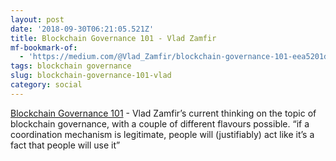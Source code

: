 ```yaml
---
layout: post
date: '2018-09-30T06:21:05.521Z'
title: Blockchain Governance 101 - Vlad Zamfir
mf-bookmark-of:
  - 'https://medium.com/@Vlad_Zamfir/blockchain-governance-101-eea5201d7992'
tags: blockchain governance
slug: blockchain-governance-101-vlad
category: social
---
```

[Blockchain Governance 101](https://medium.com/@Vlad_Zamfir/blockchain-governance-101-eea5201d7992) - Vlad Zamfir’s current thinking on the topic of blockchain governance, with a couple of different flavours possible. “if a coordination mechanism is legitimate, people will (justifiably) act like it’s a fact that people will use it”
